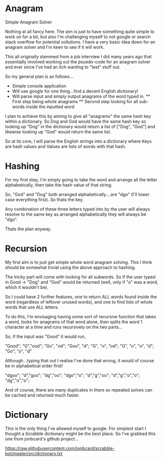 # Anagram
Simple Anagram Solver

Nothing at all fancy here. The aim is just to have something quite simple to work on for a bit, but also I'm challenging myself to not google or search stack overflow for potential sollutions. I have a very basic idea down for an anagram solver and I'm keen to see if it will work.

This all originally stemmed from a job interview I did many years ago that essentially involved working out the psuedo-code for an anagram solver and ever since I've had an itch wanting to "test" stuff out.

So my general plan is as follows...

* Simple console application
* Will use google for one thing...find a decent English dictionary!
* Will parse input and simply output anagrams of the word typed in.
** First step being whole anagrams
** Second step looking for all sub-words inside the inputted word

I plan to achieve this by aiming to give all "anagrams" the same hash key within a dictionary. So Dog and God would have the same hash key so looking up "Dog" in the dictionary would return a list of ["Dog", "God"] and likewise looking up "God" would return the same list.

So at its core, I will parse the English strings into a dictionary where Keys are hash values and Values are lists of words with that hash.


# Hashing

For my first step, I'm simply going to take the word and arrange all the letter alphabetically, then take the hash value of that string.

So, "God" and "Dog" both arranged alphabetically....are "dgo" (I'll lower case everything first). So thats the key.

Any combination of these three letters typed into by the user will always resolve to the same key as arranged alphabetically they will always be "dgo".


Thats the plan anyway.

# Recursion

My first aim is to just get simple whole word anagram solving. This I think should be somewhat trivial using the above approach to hashing.

The tricky part will come with looking for all subwords. So if the user typed in Good -> "Dog" and "God" would be returned (well, only if "o" was a word, which it wouldn't be).

So I could have 2 further features, one to return ALL words found inside the word (regardless of leftover unused words), and one to find lists of whole words that use ALL letters.

To do this, I'm envisaging having some sort of recursive function that takes a word, looks for anagrams of that word alone, then splits the word 1 character at a time and runs recursively on the two parts...

So, if the input was "Good" it would run,

"Good";
"G","ood";
"Go", "od";
"Goo", "d";
"G", "o", "od";
"G", "o", "o", "d";
"Go", "o", "d"

Although...typing that out I realise I've done that wrong, it would of course be in alphabetical order first!

"dgoo";
"d","goo";
"dg","oo";
"dgo";"o";
"d","g","oo";
"d","g","o","o";
"dg","o","o";

And of course, there are many duplicates in there so repeated solves can be cached and returned much faster.


# Dictionary

This is the only thing I've allowed myself to google. For simplest start I thought a Scrabble dictionary might be the best place. So I've grabbed this one from jonbcard's github project...

https://raw.githubusercontent.com/jonbcard/scrabble-bot/master/src/dictionary.txt




